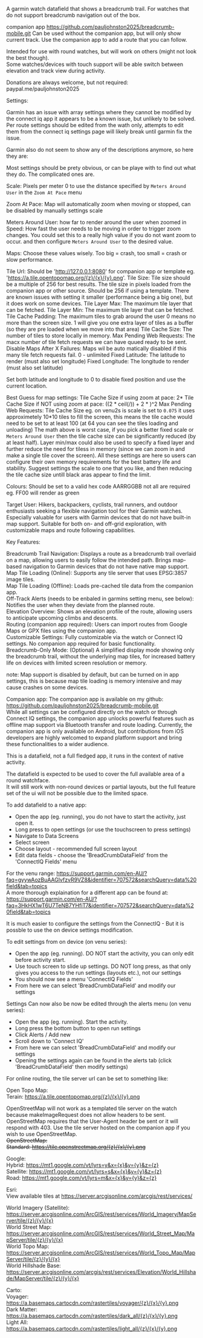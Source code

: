 A garmin watch datafield that shows a breadcrumb trail. For watches that do not support breadcrumb navigation out of the box.

companion app https://github.com/pauljohnston2025/breadcrumb-mobile.git
Can be used without the companion app, but will only show current track. 
Use the companion app to add a route that you can follow.

Intended for use with round watches, but will work on others (might not look the best though).  
Some watches/devices with touch support will be able switch between elevation and track view during activity.

Donations are always welcome, but not required: paypal.me/pauljohnston2025

Settings:

Garmin has an issue with array settings where they cannot be modified by the connect iq app it appears to be a known issue, but unlikely to be solved. Per route settings should be edited from the wath only, attempts to edit them from the connect iq settings page will likely break until garmin fix the issue.

Garmin also do not seem to show any of the descriptions anymore, so here they are:

Most settings should be prety obvious, or can be playe with to find out what they do. The complicated ones are.

Scale: Pixels per meter 0 to use the distance specified by `Meters Around User` in the `Zoom At Pace` menu

Zoom At Pace:
Map will automatically zoom when moving or stopped, can be disabled by manually settings scale

Meters Around User: how far to render around the user when zoomed in
Speed: How fast the user needs to be moving in order to trigger zoom changes. You could set this to a really high value if you do not want zoom to occur. and then configure `Meters Around User` to the desired value.


Maps:
Choose these values wisely. Too big = crash, too small = crash or slow performance. 

Tile Url: Should be 'http://127.0.0.1:8080' for companion app or template eg. 'https://a.tile.opentopomap.org/{z}/{x}/{y}.png'. 
Tile Size: Tile size should be a multiple of 256 for best results. The tile size in pixels loaded from the companion app or other source. Should be 256 if using a template. There are known issues with setting it smaller (performance being a big one), but it does work on some devices.
Tile Layer Max: The maximum tile layer that can be fetched.
Tile Layer Min: The maximum tile layer that can be fetched.
Tile Cache Padding: The maximum tiles to grab around the user 0 means no more than the screen size. 1 will give you one extra layer of tiles as a buffer (so they are pre loaded when we move into that area)
Tile Cache Size: The number of tiles to store locally in memory.
Max Pending Web Requests: The macx number of tile fetch requests we can have quued ready to be sent.
Disable Maps After X Failures: Maps wil be auto matically disabled if this many tile fetch requests fail. 0 - unlimited
Fixed Latitude: The latitude to render (must also set longitude)
Fixed Longitude: The longitude to render (must also set latitude)

Set both latitude and longitude to 0 to disable fixed position and use the current location.

Best Guess for map settings:
Tile Cache Size if using zoom at pace: 2*<Tile Cache Size without zoom at pace>
Tile Cache Size if NOT using zoom at pace: ((2 * ceil(<screen size>/<tile size>)) + 2 * <tile cache padding>)^2 
Max Pending Web Requests: Tile Cache Size
eg. on venu2s is scale is set to `0.075` it uses approximetely 10*10 tiles to fill the screen, this means the tile cache would need to be set to at least 100 (at 64 you can see the tiles loading and unloading)
The math above is worst case, if you pick a better fixed scale or `Meters Around User` then the tile cache size can be significantly reduced (by at least half). Layer min/max could also be used to specify a fixed layer and further reduce the need for tiless in memory (since we can zoom in and make a single tile cover the screen). All these settings are here so users can configure their own memory requirements for the best battery life and stability. Suggest settings the scale to one that you like, and then reducing the tile cache size untill black aras appear to find the limit.

Colours: Should be set to a valid hex code AARRGGBB not all are required eg. FF00 will render as green

Target User: Hikers, backpackers, cyclists, trail runners, and outdoor enthusiasts seeking a flexible navigation tool for their Garmin watches. Especially valuable for users with Garmin devices that do not have built-in map support. Suitable for both on- and off-grid exploration, with customizable maps and route following capabilities.

Key Features:

Breadcrumb Trail Navigation: Displays a route as a breadcrumb trail overlaid on a map, allowing users to easily follow the intended path. Brings map-based navigation to Garmin devices that do not have native map support.  
Map Tile Loading (Online): Supports any tile server that uses EPSG:3857 image tiles.  
Map Tile Loading (Offline): Loads pre-cached tile data from the companion app.  
Off-Track Alerts (needs to be enbaled in garmins setting menu, see below): Notifies the user when they deviate from the planned route.  
Elevation Overview: Shows an elevation profile of the route, allowing users to anticipate upcoming climbs and descents.  
Routing (companion app required): Users can import routes from Google Maps or GPX files using the companion app.  
Customizable Settings: Fully customizable via the watch or Connect IQ settings. No companion app required for basic functionality.  
Breadcrumb-Only Mode: (Optional) A simplified display mode showing only the breadcrumb trail, without the underlying map tiles, for increased battery life on devices with limited screen resolution or memory.  

note: Map support is disabled by default, but can be turned on in app settings, this is because map tile loading is memory intensive and may cause crashes on some devices.

Companion app:
The companion app is available on my github: https://github.com/pauljohnston2025/breadcrumb-mobile.git  
While all settings can be configured directly on the watch or through Connect IQ settings, the companion app unlocks powerful features such as offline map support via Bluetooth transfer and route loading. Currently, the companion app is only available on Android, but contributions from iOS developers are highly welcomed to expand platform support and bring these functionalities to a wider audience.


This is a datafield, not a full fledged app, it runs in the context of native activity.  

The datafield is expected to be used to cover the full available area of a round watchface.  
It will still work with non-round devices or partial layouts, but the full feature set of the ui will not be possible due to the limited space.  

To add datafield to a native app:
* Open the app (eg. running), you do not have to start the activity, just open it.
* Long press to open settings (or use the touchscreen to press settings)
* Navigate to Data Screens
* Select screen
* Choose layout - recommended full screen layout
* Edit data fields - choose the 'BreadCrumbDataField' from the 'ConnectIQ Fields' menu

For the venu range: https://support.garmin.com/en-AU/?faq=gyywAozBuAAGlvfzvR9VZ8&identifier=707572&searchQuery=data%20field&tab=topics  
A more thorough explaination for a different app can be found at: https://support.garmin.com/en-AU/?faq=3HkHX1wT6U7TeNB7YHfiT7&identifier=707572&searchQuery=data%20field&tab=topics

It is much easier to configure the settings from the ConnectIQ - But it is possble to use the on device settings modification.

To edit settings from on device (on venu series):
* Open the app (eg. running). DO NOT start the activity, you can only edit before activity start.
* Use touch screen to slide up settings. DO NOT long press, as that only gives you access to the run settings (layouts etc.), not our settings
* You should now see a menu 'ConnectIQ Fields'
* From here we can select 'BreadCrumbDataField' and modify our settings

Settings Can now also be now be edited through the alerts menu (on venu series):
* Open the app (eg. running). Start the activity.
* Long press the bottom button to open run settings
* Click Alerts / Add new
* Scroll down to 'Connect IQ'
* From here we can select 'BreadCrumbDataField' and modify our settings
* Opening the settings again can be found in the alerts tab (click 'BreadCrumbDataField' then modify settings)

For online routing, the tile server url can be set to something like:

Open Topo Map:  
Terain: https://a.tile.opentopomap.org/{z}/{x}/{y}.png  

OpenStreetMap will not work as a templated tile server on the watch because makeImageRequest does not allow headers to be sent. OpenStreetMap requires that the User-Agent header be sent or it will respond with 403. Use the tile server hosted on the companion app if you wish to use OpenStreetMap.   
~~OpenStreetMap:~~  
~~Standard: https://tile.openstreetmap.org/{z}/{x}/{y}.png~~

Google:  
Hybrid: https://mt1.google.com/vt/lyrs=y&x={x}&y={y}&z={z}  
Satellite: https://mt1.google.com/vt/lyrs=s&x={x}&y={y}&z={z}  
Road: https://mt1.google.com/vt/lyrs=m&x={x}&y={y}&z={z}  

Esri:  
View available tiles at https://server.arcgisonline.com/arcgis/rest/services/  

World Imagery (Satellite): https://server.arcgisonline.com/ArcGIS/rest/services/World_Imagery/MapServer/tile/{z}/{y}/{x}  
World Street Map: https://server.arcgisonline.com/ArcGIS/rest/services/World_Street_Map/MapServer/tile/{z}/{y}/{x}  
World Topo Map: https://server.arcgisonline.com/ArcGIS/rest/services/World_Topo_Map/MapServer/tile/{z}/{y}/{x}  
World Hillshade Base: https://server.arcgisonline.com/arcgis/rest/services/Elevation/World_Hillshade/MapServer/tile/{z}/{y}/{x}  

Carto:  
Voyager: https://a.basemaps.cartocdn.com/rastertiles/voyager/{z}/{x}/{y}.png  
Dark Matter: https://a.basemaps.cartocdn.com/rastertiles/dark_all/{z}/{x}/{y}.png  
Light All: https://a.basemaps.cartocdn.com/rastertiles/light_all/{z}/{x}/{y}.png  